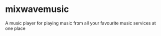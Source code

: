 # mixwavemusic
A music player for playing music from all your favourite music services at one place
